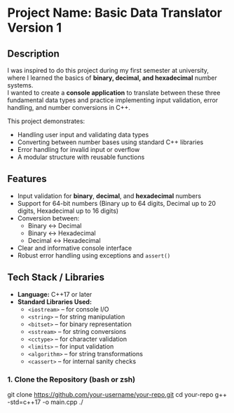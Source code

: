# Project Name: Basic Data Translator Version 1

## Description
I was inspired to do this project during my first semester at university, where I learned the basics of **binary, decimal, and hexadecimal** number systems.  
I wanted to create a **console application** to translate between these three fundamental data types and practice implementing input validation, error handling, and number conversions in C++.  

This project demonstrates:
- Handling user input and validating data types
- Converting between number bases using standard C++ libraries
- Error handling for invalid input or overflow
- A modular structure with reusable functions

## Features
- Input validation for **binary**, **decimal**, and **hexadecimal** numbers
- Support for 64-bit numbers (Binary up to 64 digits, Decimal up to 20 digits, Hexadecimal up to 16 digits)
- Conversion between:
  - Binary ↔ Decimal
  - Binary ↔ Hexadecimal
  - Decimal ↔ Hexadecimal
- Clear and informative console interface
- Robust error handling using exceptions and `assert()`

## Tech Stack / Libraries
- **Language:** C++17 or later  
- **Standard Libraries Used:**
  - `<iostream>` – for console I/O  
  - `<string>` – for string manipulation  
  - `<bitset>` – for binary representation  
  - `<sstream>` – for string conversions  
  - `<cctype>` – for character validation  
  - `<limits>` – for input validation  
  - `<algorithm>` – for string transformations  
  - `<cassert>` – for internal sanity checks  


### 1. Clone the Repository (bash or zsh)
git clone https://github.com/your-username/your-repo.git
cd your-repo
g++ -std=c++17 -o <output-name> main.cpp
./<output-name>
